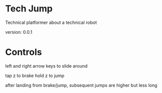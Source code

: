 
Tech Jump
=========

Technical platformer about a technical robot

version: 0.0.1


Controls
========

left and right arrow keys to slide around

tap z to brake
hold z to jump

after landing from brake/jump, subsequent jumps are higher but less long

